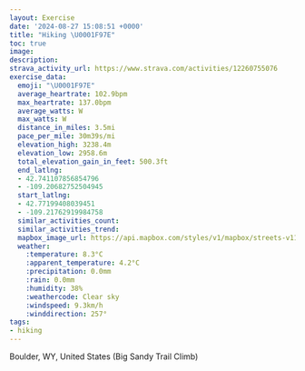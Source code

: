 ```yaml
---
layout: Exercise
date: '2024-08-27 15:08:51 +0000'
title: "Hiking \U0001F97E"
toc: true
image:
description:
strava_activity_url: https://www.strava.com/activities/12260755076
exercise_data:
  emoji: "\U0001F97E"
  average_heartrate: 102.9bpm
  max_heartrate: 137.0bpm
  average_watts: W
  max_watts: W
  distance_in_miles: 3.5mi
  pace_per_mile: 30m39s/mi
  elevation_high: 3238.4m
  elevation_low: 2958.6m
  total_elevation_gain_in_feet: 500.3ft
  end_latlng:
  - 42.741107856854796
  - -109.20682752504945
  start_latlng:
  - 42.77199408039451
  - -109.21762919984758
  similar_activities_count:
  similar_activities_trend:
  mapbox_image_url: https://api.mapbox.com/styles/v1/mapbox/streets-v11/static/path-5+787af2-1.0(sr%60dGlqrySL%3FJNd%40JHLRPDTLTDELGBQNWH%5DPCFBDCD%3F%3FBDAJWLFLBNWNKBMB%40AAE%5BBUJUPQ%40WBKJCDBPAJG%40%40CAGOBQPYJGh%40%3FHGPAFOVKNUHAFCDG%3F%40K%40%40APGBOBG%3FSG%5BFQ%40YHKLELAGDBADPGNACFOAKJCr%40LPINQHCVDHFPAZMTEJDXBVLF%3FTONWZWv%40aAZUPOPIhAET%5DZYTAJKCDHSD%5DFKBM%3FWBGGCAMFQCUZ%5DXQCABGD%3FBKTBFB%40QEWBCNJLG%40E%40BKDCCFGFCB%3FBFL%40NOLEB%3F%40DN%40FAEADCHBTEFGDMAEB%40DCDIJGVYFM%3FMNSB%3FHMDC%3F%40DGXUHKDO%40UB%3FCDACCO%3FSDQ%5CSPSDDDMLEJSRYNEFOBQJSNATOb%40IBGDCL%3FNDL%3FHBJAXId%40EFQ%40QHEDG%3FYJQ%3FOFYRYDKf%40q%40XOFI%40A%40FAABB%3FCA%40HL%3FLCHACDUT%40JVLFJGJ%3FLEb%40%40NMFFL%40DHJDHAHFNARJJ%3FHBLGPCLBXKRO%3FFB%3FHOXKDO%5Cc%40VQLAJKHUD%3FDDJGLDHSLGBIFCLO%5CPJCf%40%3FMIU%5BCM%40QGQ%40IEWBQBABF%3FGGLGDCACI%5BDICIKBKDAJOJGMAQE%40Af%40WFGFBJEIJQHCHUAWDQAGKKIM%5D%3FOKCIQKEEG%3FYF%5BHQHGDOP%5DLIJADILCNMTIDG%40IFC%40ILGHQFCLKPANGRBAFDMDAIC%3FICIHC%40MDDPEDBFIBBAB%3FAROAZ%40C%40BB%3FBG%40%3FRPHEP%3FNSHET%40FAAABCCBAA%40%40A%40NKJAL%40ZAHC%60%40GN%40LIDEBYDOAK%3FIIEAUIK%3FEFGNEVUZBJCFGBBBCH%3FA%40PAPEV%3FLDJAVDLKXM%40G%40JB%40FA%40%5B%40EFCF%40BFB%5CBB%5Ce%40ZEJKPBLDVEHDBDJ%3FNFJ%3FVG%5CTJ%40PCT%40NCN%40FCBBAENMHAj%40SJ%3FXJFTh%40ANEBF%3FNHBNPPFPBLIVEXFDHD%3F%40FFJHD%40HEJQ%40BACPEFQFM%3FOPJJDRLZPJVBVJ%5CXr%40RPPPHA%3FB%40ABB%3FTLB%3FHKHATA%60%40CZ%40n%40CTBf%40AHELMv%40SHIVg%40XUXEPDVEVBb%40e%40PEHDLN%3FCAAFPPLD%3FNGXCLBR%3FJ%40PNH%40FNEBBABFBL%40r%40DADKBADPFSVXf%40TJJPSF%5B%40WPc%40X%5BHOHGC%3FJKNu%40LIHYNOGDCHAC%40%3F%3FHEJCRMFDt%40JSLCF%40BB%40F%40V%40CC%3FNYTYASJa%40R%3FRDFL%40XJRDZN%60%40AHDL%3FNDH%3FDCCB%3FC%40DZT%60Af%40LJAVI%5C%3F%60%40RJ%40),pin-s-s+e5b22e(-109.21767,42.7705),pin-s-f+89ae00(-109.20605999999985,42.742549999999994)/auto/800x800?access_token=pk.eyJ1Ijoiam9zaGJlY2ttYW4iLCJhIjoiY205eWR2aDd1MWZ6djJrbXc4a3M0bWZleiJ9.XiG9OWkNcZk2QzjJbxLB4A
  weather:
    :temperature: 8.3°C
    :apparent_temperature: 4.2°C
    :precipitation: 0.0mm
    :rain: 0.0mm
    :humidity: 38%
    :weathercode: Clear sky
    :windspeed: 9.3km/h
    :winddirection: 257°
tags:
- hiking
---
```

Boulder, WY, United States (Big Sandy Trail Climb)
